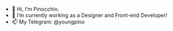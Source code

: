 - 👋 Hi, I’m Pinocchio.
- 🌱 I’m currently working as a Designer and Front-end Developer!
- 📫 My Telegram: @youngpino
